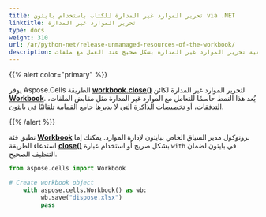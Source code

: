 ```yaml
---
title: تحرير الموارد غير المدارة للكتاب باستخدام بايثون via .NET
linktitle: تحرير الموارد غير المدارة
type: docs
weight: 310
url: /ar/python-net/release-unmanaged-resources-of-the-workbook/
description: تعلم كيفية تحرير الموارد غير المدارة بشكل صحيح عند العمل مع ملفات Excel باستخدام Aspose.Cells لبايثون via .NET.
---
```


{{% alert color="primary" %}}

يوفر Aspose.Cells الطريقة [**workbook.close()**](https://reference.aspose.com/cells/python-net/aspose.cells/workbook/close/) لتحرير الموارد غير المدارة لكائن [**Workbook**](https://reference.aspose.com/cells/python-net/aspose.cells/workbook). يُعد هذا النمط حاسمًا للتعامل مع الموارد غير المدارة مثل مقابض الملفات، التدفقات، أو تخصيصات الذاكرة التي لا يديرها جامع القمامة تلقائيًا في بايثون.

{{% /alert %}}

تطبق فئة [**Workbook**](https://reference.aspose.com/cells/python-net/aspose.cells/workbook) بروتوكول مدير السياق الخاص ببايثون لإدارة الموارد. يمكنك إما استدعاء الطريقة [**close()**](https://reference.aspose.com/cells/python-net/aspose.cells/workbook/close/) بشكل صريح أو استخدام عبارة `with` في بايثون لضمان التنظيف الصحيح.

```python
from aspose.cells import Workbook

# Create workbook object
    with aspose.cells.Workbook() as wb:
         wb.save("dispose.xlsx")
         pass
```
